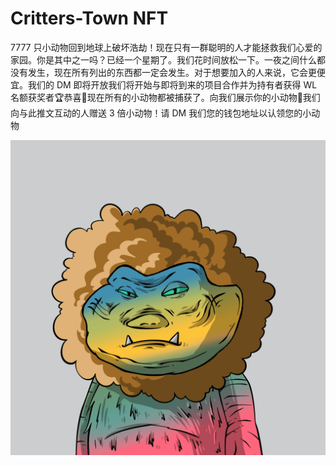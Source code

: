 # Critters-Town NFT

7777 只小动物回到地球上破坏浩劫！现在只有一群聪明的人才能拯救我们心爱的家园。你是其中之一吗？已经一个星期了。我们花时间放松一下。一夜之间什么都没有发生，现在所有列出的东西都一定会发生。对于想要加入的人来说，它会更便宜。我们的 DM 即将开放我们将开始与即将到来的项目合作并为持有者获得 WL 名额获奖者🏆恭喜🎉现在所有的小动物都被捕获了。向我们展示你的小动物👹我们向与此推文互动的人赠送 3 倍小动物！请 DM 我们您的钱包地址以认领您的小动物

![nft](1.png)
